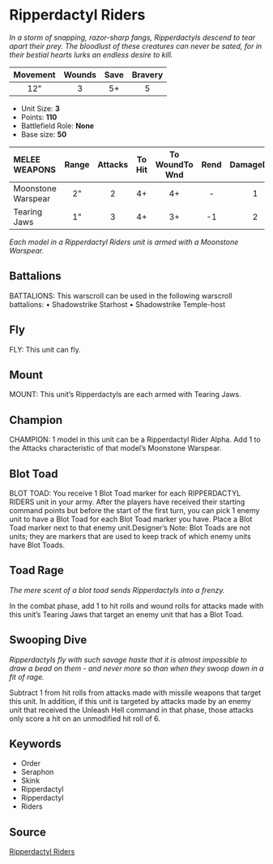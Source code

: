 # Ripperdactyl Riders

_In a storm of snapping, razor-sharp fangs, Ripperdactyls descend to tear apart their prey. The bloodlust of these creatures can never be sated, for in their bestial hearts lurks an endless desire to kill._


| Movement | Wounds | Save | Bravery |
|:--------:|:------:|:----:|:-------:|
| 12" | 3 | 5+ | 5 |

* Unit Size: **3**
* Points: **110**
* Battlefield Role: **None**
* Base size: **50**

| MELEE WEAPONS | Range | Attacks | To Hit | To WoundTo Wnd | Rend | DamageDmg |
|:---|:--:|:--:|:--:|:--:|:--:|:--:|
| Moonstone Warspear | 2" | 2 | 4+ | 4+ | - | 1 |
| Tearing Jaws | 1" | 3 | 4+ | 3+ | -1 | 2 |


_Each model in a Ripperdactyl Riders unit is armed with a Moonstone Warspear._

## Battalions

BATTALIONS: This warscroll can be used in the following warscroll battalions: • Shadowstrike Starhost • Shadowstrike Temple-host

## Fly

FLY: This unit can fly.

## Mount

MOUNT: This unit’s Ripperdactyls are each armed with Tearing Jaws.

## Champion

CHAMPION: 1 model in this unit can be a Ripperdactyl Rider Alpha. Add 1 to the Attacks characteristic of that model’s Moonstone Warspear.

## Blot Toad

BLOT TOAD: You receive 1 Blot Toad marker for each RIPPERDACTYL RIDERS unit in your army. After the players have received their starting command points but before the start of the first turn, you can pick 1 enemy unit to have a Blot Toad for each Blot Toad marker you have. Place a Blot Toad marker next to that enemy unit.Designer’s Note: Blot Toads are not units; they are markers that are used to keep track of which enemy units have Blot Toads.

## Toad Rage

_The mere scent of a blot toad sends Ripperdactyls into a frenzy._

In the combat phase, add 1 to hit rolls and wound rolls for attacks made with this unit’s Tearing Jaws that target an enemy unit that has a Blot Toad.

## Swooping Dive

_Ripperdactyls fly with such savage haste that it is almost impossible to draw a bead on them - and never more so than when they swoop down in a fit of rage._

Subtract 1 from hit rolls from attacks made with missile weapons that target this unit. In addition, if this unit is targeted by attacks made by an enemy unit that received the Unleash Hell command in that phase, those attacks only score a hit on an unmodified hit roll of 6.

## Keywords

* Order
* Seraphon
* Skink
* Ripperdactyl
* Ripperdactyl
* Riders


## Source

[Ripperdactyl Riders](https://wahapedia.ru/aos3/factions/seraphon/Ripperdactyl-Riders)
